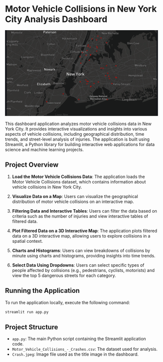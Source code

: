 

 
# Motor Vehicle Collisions in New York City Analysis Dashboard

![Title Image Placeholder](title.png)

This dashboard application analyzes motor vehicle collisions data in New York City. It provides interactive visualizations and insights into various aspects of vehicle collisions, including geographical distribution, time trends, and street-level analysis of injuries. The application is built using Streamlit, a Python library for building interactive web applications for data science and machine learning projects.

## Project Overview

1. **Load the Motor Vehicle Collisions Data**: The application loads the Motor Vehicle Collisions dataset, which contains information about vehicle collisions in New York City.

2. **Visualize Data on a Map**: Users can visualize the geographical distribution of motor vehicle collisions on an interactive map.

3. **Filtering Data and Interactive Tables**: Users can filter the data based on criteria such as the number of injuries and view interactive tables of filtered data.

4. **Plot Filtered Data on a 3D Interactive Map**: The application plots filtered data on a 3D interactive map, allowing users to explore collisions in a spatial context.

5. **Charts and Histograms**: Users can view breakdowns of collisions by minute using charts and histograms, providing insights into time trends.

6. **Select Data Using Dropdowns**: Users can select specific types of people affected by collisions (e.g., pedestrians, cyclists, motorists) and view the top 5 dangerous streets for each category.

## Running the Application

To run the application locally, execute the following command:

```bash
streamlit run app.py
```

## Project Structure

- `app.py`: The main Python script containing the Streamlit application code.
- `Motor_Vehicle_Collisions_-_Crashes.csv`: The dataset used for analysis.
- `Crash.jpeg`: Image file used as the title image in the dashboard.
